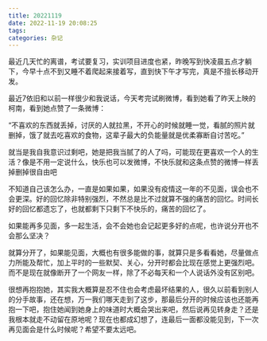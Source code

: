 ```yaml
---
title: 20221119
date: 2022-11-19 20:08:25
tags:
categories: 杂记
---
```

最近几天忙的离谱，考试要复习，实训项目进度也紧，昨晚写到快凌晨五点才躺下，今早十点不到又睡不着爬起来接着写，直到快下午才写完，真是不擅长移动开发。

最近7依旧和以前一样很少和我说话，今天考完试刷微博，看到她看了昨天上映的柯南，看到她点赞了一条微博：

“不喜欢的东西就丢掉，讨厌的人就拉黑，不开心的时候就睡一觉，看腻的照片就删掉，饿了就去吃喜欢的食物，这辈子最大的负能量就是优柔寡断自讨苦吃。”

就当是我自我意识过剩吧，她是把我当腻了的人了吗，可能现在更喜欢一个人的生活？像是不用一定说什么，快乐也可以发微博，不快乐就和这条点赞的微博一样丢掉删掉很自由吧

不知道自己该怎么办，一直是如果如果，如果没有疫情这一年的不见面，误会也不会更深。好的回忆除非特别强烈，不然总是比不过就算不强的痛苦的回忆。时间长好的回忆都遗忘了，也就都剩下只剩下不快乐的，痛苦的回忆了。

如果能再多见面，多一起生活，会不会她也会记起更多好的点呢，也许说分开也不会那么坚决？

就算分开了，如果能见面，大概也有很多能做的事，就算只是多看看她，尽量做点力所能及帮忙，加上平时的一些默契、关心，分开时都会比现在感觉上更强烈吧。而不是现在就像断开了一个网友一样，除了不必每天和一个人说话外没有区别吧。

很想再抱抱她，其实我大概算是忍不住也会考虑最坏结果的人，很久以前看到别人的分手故事，还在想，万一我们哪天走到了这步，那最后分开的时候应该也还能再抱一下吧，抱住她闻到她身上的味道时大概会哭出来吧，然后说再见转身走？还是我根本就走不动留在原地呢？现在也都成幻想了，连最后一面都没能见到，下一次再见面会是什么时候呢？希望不要太远吧。